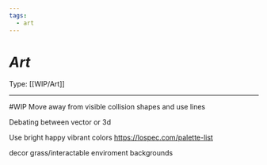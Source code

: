 ```yaml
---
tags:
  - art
---
```

# _Art_

Type: [[WIP/Art]]

----
#WIP Move away from visible collision shapes and use lines

Debating between vector or 3d

Use bright happy vibrant colors
	https://lospec.com/palette-list

decor
	grass/interactable enviroment
	backgrounds